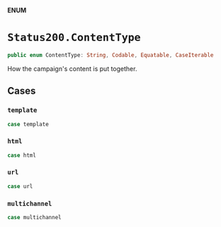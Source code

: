 **ENUM**

# `Status200.ContentType`

```swift
public enum ContentType: String, Codable, Equatable, CaseIterable
```

How the campaign's content is put together.

## Cases
### `template`

```swift
case template
```

### `html`

```swift
case html
```

### `url`

```swift
case url
```

### `multichannel`

```swift
case multichannel
```
